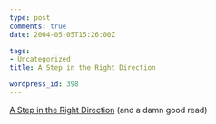 ```yaml
---
type: post
comments: true
date: 2004-05-05T15:26:00Z

tags:
- Uncategorized
title: A Step in the Right Direction

wordpress_id: 398
---
```


[A Step in the Right Direction](http://www.sisterphonetica.squarespace.com/) (and a damn good read)
